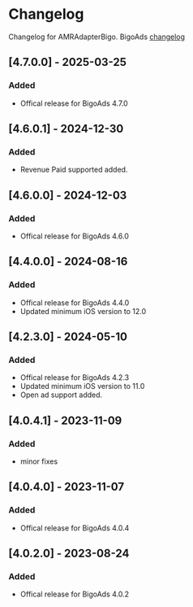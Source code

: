 # Changelog

Changelog for AMRAdapterBigo. 
BigoAds [changelog](https://www.bigossp.com/guide/sdk/ios/version)

## [4.7.0.0] - 2025-03-25
### Added
- Offical release for BigoAds 4.7.0

## [4.6.0.1] - 2024-12-30
### Added
- Revenue Paid supported added.

## [4.6.0.0] - 2024-12-03
### Added
- Offical release for BigoAds 4.6.0

## [4.4.0.0] - 2024-08-16
### Added
- Offical release for BigoAds 4.4.0
- Updated minimum iOS version to 12.0

## [4.2.3.0] - 2024-05-10
### Added
- Offical release for BigoAds 4.2.3
- Updated minimum iOS version to 11.0
- Open ad support added.

## [4.0.4.1] - 2023-11-09
### Added
- minor fixes

## [4.0.4.0] - 2023-11-07
### Added
- Offical release for BigoAds 4.0.4

## [4.0.2.0] - 2023-08-24
### Added
- Offical release for BigoAds 4.0.2
